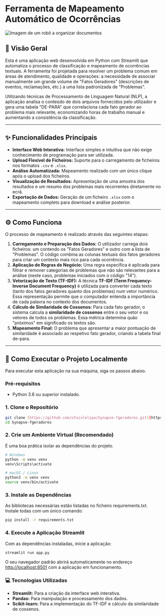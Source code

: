 # Ferramenta de Mapeamento Automático de Ocorrências

![Imagem de um robô a organizar documentos](https://placehold.co/800x300/2B303A/FFFFFF?text=Mapeamento+Autom%C3%A1tico&font=Inter)

## 📜 Visão Geral

Esta é uma aplicação web desenvolvida em Python com Streamlit que automatiza o processo de classificação e mapeamento de ocorrências textuais. A ferramenta foi projetada para resolver um problema comum em áreas de atendimento, qualidade e operações: a necessidade de associar manualmente um grande volume de "Fatos Geradores" (descrições de eventos, reclamações, etc.) a uma lista padronizada de "Problemas".

Utilizando técnicas de Processamento de Linguagem Natural (NLP), a aplicação analisa o conteúdo de dois arquivos fornecidos pelo utilizador e gera uma tabela "DE-PARA" que correlaciona cada fato gerador ao problema mais relevante, economizando horas de trabalho manual e aumentando a consistência da classificação.

---

## ✨ Funcionalidades Principais

* **Interface Web Interativa:** Interface simples e intuitiva que não exige conhecimento de programação para ser utilizada.
* **Upload Flexível de Ficheiros:** Suporte para o carregamento de ficheiros nos formatos `.csv` e `.xlsx`.
* **Análise Automatizada:** Mapeamento realizado com um único clique após o upload dos ficheiros.
* **Visualização de Resultados:** Apresentação de uma amostra dos resultados e um resumo dos problemas mais recorrentes diretamente no ecrã.
* **Exportação de Dados:** Geração de um ficheiro `.xlsx` com o mapeamento completo para download e análise posterior.

---

## ⚙️ Como Funciona

O processo de mapeamento é realizado através das seguintes etapas:

1.  **Carregamento e Preparação dos Dados:** O utilizador carrega dois ficheiros: um contendo os "Fatos Geradores" e outro com a lista de "Problemas". O código combina as colunas textuais dos fatos geradores para criar um contexto mais rico para cada ocorrência.
2.  **Aplicação de Regras de Negócio:** Uma regra específica é aplicada para filtrar e remover categorias de problemas que não são relevantes para a análise (neste caso, problemas iniciados com o código "14").
3.  **Vetorização de Texto (TF-IDF):** A técnica **TF-IDF (Term Frequency-Inverse Document Frequency)** é utilizada para converter cada texto (tanto dos fatos geradores quanto dos problemas) num vetor numérico. Essa representação permite que o computador entenda a importância de cada palavra no contexto dos documentos.
4.  **Cálculo de Similaridade de Cossenos:** Para cada fato gerador, o sistema calcula a **similaridade de cossenos** entre o seu vetor e os vetores de todos os problemas. Essa métrica determina quão "próximos" em significado os textos são.
5.  **Mapeamento Final:** O problema que apresentar a maior pontuação de similaridade é associado ao respetivo fato gerador, criando a tabela final de-para.

---

## 🚀 Como Executar o Projeto Localmente

Para executar esta aplicação na sua máquina, siga os passos abaixo.

### Pré-requisitos

* Python 3.8 ou superior instalado.

### 1. Clone o Repositório

```bash
git clone [https://github.com/ofuislelipe/Synapse-fgeradores.git](https://github.com/ofuislelipe/Synapse-fgeradores.git)
cd Synapse-fgeradores
```

### 2. Crie um Ambiente Virtual (Recomendado)

É uma boa prática isolar as dependências do projeto.

```bash
# Windows
python -m venv venv
venv\Scripts\activate

# macOS / Linux
python3 -m venv venv
source venv/bin/activate
```

### 3. Instale as Dependências

As bibliotecas necessárias estão listadas no ficheiro requirements.txt. Instale todas com um único comando:

```bash
pip install -r requirements.txt
```

### 4. Execute a Aplicação Streamlit

Com as dependências instaladas, inicie a aplicação:

```bash
streamlit run app.py
```

O seu navegador padrão abrirá automaticamente no endereço <http://localhost:8501> com a aplicação em funcionamento.

### 💻 Tecnologias Utilizadas

* **Streamlit:** Para a criação da interface web interativa.
* **Pandas:** Para manipulação e processamento dos dados.
* **Scikit-learn:** Para a implementação do TF-IDF e cálculo da similaridade de cossenos.

